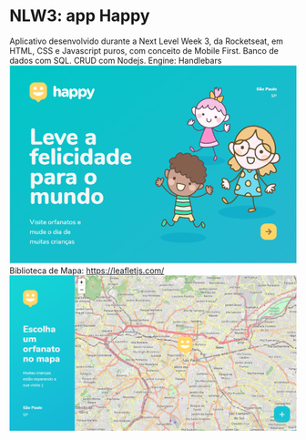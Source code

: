 # NLW3: app Happy
Aplicativo desenvolvido durante a Next Level Week 3, da Rocketseat, em HTML, CSS e Javascript puros, com conceito de Mobile First. Banco de dados com SQL. CRUD com Nodejs. Engine: Handlebars
<br/>
![Print do App](https://github.com/anacarolcortez/NLW3/blob/main/Print_Happy.png)
<br/>
Biblioteca de Mapa: https://leafletjs.com/
<br/>
![Print do Mapa](https://github.com/anacarolcortez/NLW3/blob/main/Print_Happy_Map.png)


